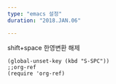 ```yaml
---
type: "emacs 설정"
duration: "2018.JAN.06"

---
```


shift+space 한영변환 해제


	(global-unset-key (kbd "S-SPC"))
	;;org-ref
	(require 'org-ref)

